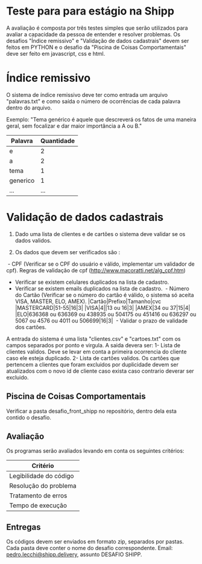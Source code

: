 # Teste para para estágio na Shipp

A avaliação é composta por três testes simples que serão utilizados para avaliar a capacidade da pessoa de entender e resolver problemas. Os desafios "Índice remissivo" e "Validação de dados cadastrais" devem ser feitos em PYTHON e o desafio da "Piscina de Coisas Comportamentais" deve ser feito em javascript, css e html.

# Índice remissivo

O sistema de índice remissivo deve ter como entrada um arquivo "palavras.txt" e como saída o número de ocorrências de cada palavra dentro do arquivo.

Exemplo:
"Tema genérico é aquele que descreverá os fatos de uma maneira geral, sem focalizar e dar maior importância a A ou B."


| Palavra| Quantidade
|---| ---|
| e | 2|
| a| 2|
| tema | 1|
| generico | 1|
| ... | ...|

# Validação de dados cadastrais

1. Dado uma lista de clientes e de cartões o sistema deve validar se os dados validos.

2. Os dados que devem ser verificados são :

  - CPF (Verificar se o CPF do usuário e válido, implementar um validador de cpf). Regras de validação de cpf (http://www.macoratti.net/alg_cpf.htm)
  - Verificar se existem celulares duplicados na lista de cadastro.
  - Verificar se existem emails duplicados na lista de cadastro.
  - Número do Cartão (Verificar se o número do cartão é válido, o sistema só aceita VISA, MASTER, ELO, AMEX). 
     |Cartão|Prefixo|Tamanho|cvc
     |MASTERCARD|51-55|16|3|
     |VISA|4||13 ou 16|3|
     |AMEX|34 ou 37|15|4|
     |ELO|636368 ou 636369 ou 438935 ou 504175 ou 451416 ou 636297 ou 5067 ou 4576 ou 4011 ou 506699|16|3|
  - Validar o prazo de validade dos cartões.
    
A entrada do sistema é uma lista "clientes.csv" e "cartoes.txt" com os campos separados por ponto e virgula.
A saida devera ser: 
 1- Lista de clientes validos. Deve se levar em conta a primeira ocorrencia do cliente caso ele esteja duplicado.
 2- Lista de cartões validos. Os cartões que pertencem a clientes que foram excluidos por duplicidade devem ser atualizados com o novo id de cliente caso exista caso contrario deverar ser excluido.

## Piscina de Coisas Comportamentais

Verificar a pasta desafio_front_shipp no repositório, dentro dela esta contido o desafio.

## Avaliação

Os programas serão avaliados levando em conta os seguintes critérios:

| Critério|
|---|
| Legibilidade do código | 
| Resolução do problema| 
| Tratamento de erros| 
| Tempo de execução| 

## Entregas 

Os códigos devem ser enviados em formato zip, separados por pastas. Cada pasta deve conter o nome do desafio correspondente. Email: pedro.lecchi@shipp.delivery, assunto DESAFIO SHIPP.

